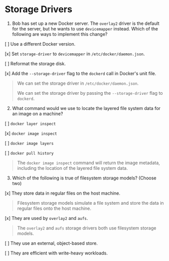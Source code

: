 # Storage Drivers

1. Bob has set up a new Docker server. The `overlay2` driver is the default for the server, but he wants to use `devicemapper` instead. Which of the following are ways to implement this change?

[ ] Use a different Docker version.

[x] Set `storage-driver` to `devicemapper` in `/etc/docker/daemon.json`.

[ ] Reformat the storage disk.

[x] Add the `--storage-driver` flag to the `dockerd` call in Docker's unit file.

> We can set the storage driver in `/etc/docker/daemon.json`.
> 
> We can set the storage driver by passing the `--storage-driver` flag to `dockerd`.

2. What command would we use to locate the layered file system data for an image on a machine?

[ ] `docker layer inspect`

[x] `docker image inspect`

[ ] `docker image layers`

[ ] `docker pull history`

> The `docker image inspect` command will return the image metadata, including the location of the layered file system data.

3. Which of the following is true of filesystem storage models? (Choose two)

[x] They store data in regular files on the host machine.

> Filesystem storage models simulate a file system and store the data in regular files onto the host machine.

[x] They are used by `overlay2` and `aufs`.

> The `overlay2` and `aufs` storage drivers both use filesystem storage models.

[ ] They use an external, object-based store.

[ ] They are efficient with write-heavy workloads.
